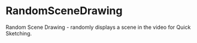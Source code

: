 # RandomSceneDrawing
Random Scene Drawing - randomly displays a scene in the video for Quick Sketching.
